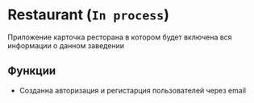 # Restaurant (`In process`)
Приложение карточка ресторана в котором будет включена вся информации о данном заведении

## Функции
- Созданна авторизация и регистарция пользователей через email 

